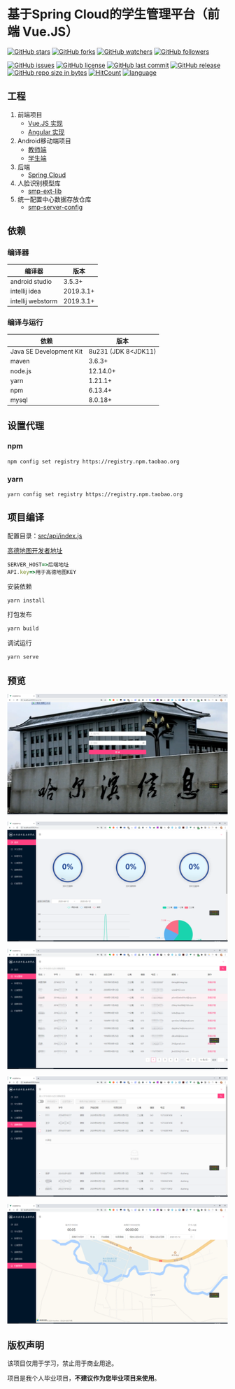 # 基于Spring Cloud的学生管理平台（前端 Vue.JS）

[![GitHub stars](https://img.shields.io/github/stars/itning/smp-client.svg?style=social&label=Stars)](https://github.com/itning/smp-client/stargazers)
[![GitHub forks](https://img.shields.io/github/forks/itning/smp-client.svg?style=social&label=Fork)](https://github.com/itning/smp-client/network/members)
[![GitHub watchers](https://img.shields.io/github/watchers/itning/smp-client.svg?style=social&label=Watch)](https://github.com/itning/smp-client/watchers)
[![GitHub followers](https://img.shields.io/github/followers/itning.svg?style=social&label=Follow)](https://github.com/itning?tab=followers)

[![GitHub issues](https://img.shields.io/github/issues/itning/smp-client.svg)](https://github.com/itning/smp-client/issues)
[![GitHub license](https://img.shields.io/github/license/itning/smp-client.svg)](https://github.com/itning/smp-client/blob/master/LICENSE)
[![GitHub last commit](https://img.shields.io/github/last-commit/itning/smp-client.svg)](https://github.com/itning/smp-client/commits)
[![GitHub release](https://img.shields.io/github/release/itning/smp-client.svg)](https://github.com/itning/smp-client/releases)
[![GitHub repo size in bytes](https://img.shields.io/github/repo-size/itning/smp-client.svg)](https://github.com/itning/smp-client)
[![HitCount](http://hits.dwyl.io/itning/smp-client.svg)](http://hits.dwyl.io/itning/smp-client)
[![language](https://img.shields.io/badge/language-Vue.JS-green.svg)](https://github.com/itning/smp-client)

## 工程

1. 前端项目
   - [Vue.JS 实现](https://github.com/itning/smp-client)
   - [Angular 实现](https://github.com/itning/smp-client-angular)
2. Android移动端项目
   - [教师端](https://github.com/itning/smp-android-teacher)
   - [学生端](https://github.com/itning/smp-android)
3. 后端
   - [Spring Cloud](https://github.com/itning/smp-server)
4. 人脸识别模型库
   - [smp-ext-lib](https://gitee.com/itning/smp-ext-lib)
5. 统一配置中心数据存放仓库
   - [smp-server-config](https://gitee.com/itning/smp-server-config)

## 依赖

### 编译器

| 编译器            | 版本      |
| ----------------- | --------- |
| android studio    | 3.5.3+    |
| intellij idea     | 2019.3.1+ |
| intellij webstorm | 2019.3.1+ |

### 编译与运行

| 依赖                    | 版本                |
| ----------------------- | ------------------- |
| Java SE Development Kit | 8u231 (JDK 8<JDK11) |
| maven                   | 3.6.3+              |
| node.js                 | 12.14.0+            |
| yarn                    | 1.21.1+             |
| npm                     | 6.13.4+             |
| mysql                   | 8.0.18+             |

## 设置代理

### npm

```shell
npm config set registry https://registry.npm.taobao.org
```

### yarn

```shell
yarn config set registry https://registry.npm.taobao.org
```

## 项目编译

配置目录：[src/api/index.js](https://github.com/itning/smp-client/blob/master/src/api/index.js#L1)

[高德地图开发者地址](https://lbs.amap.com/)

```js
SERVER_HOST=>后端地址
API.key=>用于高德地图KEY
```

安装依赖

```bash
yarn install
```

打包发布

```bash
yarn build
```

调试运行

```bash
yarn serve
```

## 预览

![login](https://raw.githubusercontent.com/itning/smp-client/master/pic/login.png)

![first](https://raw.githubusercontent.com/itning/smp-client/master/pic/first.png)

![student](https://raw.githubusercontent.com/itning/smp-client/master/pic/student.png)

![leave](https://raw.githubusercontent.com/itning/smp-client/master/pic/leave.png)

![room](https://raw.githubusercontent.com/itning/smp-client/master/pic/room.png)

## 版权声明

该项目仅用于学习，禁止用于商业用途。

项目是我个人毕业项目，**不建议作为您毕业项目来使用**。
